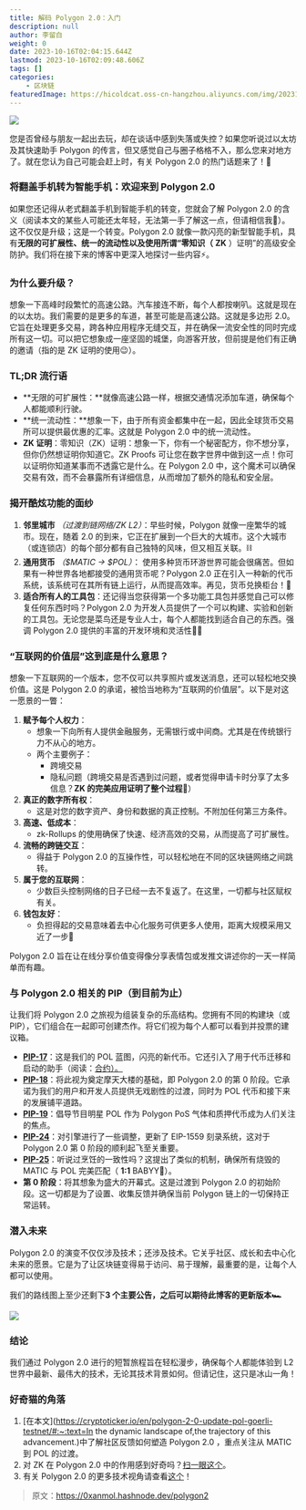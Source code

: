 ```yaml
---
title: 解码 Polygon 2.0：入门
description: null
author: 李留白
weight: 0
date: 2023-10-16T02:04:15.644Z
lastmod: 2023-10-16T02:09:48.606Z
tags: []
categories:
    - 区块链
featuredImage: https://hicoldcat.oss-cn-hangzhou.aliyuncs.com/img/20231016100423.png
---
```


![](https://hicoldcat.oss-cn-hangzhou.aliyuncs.com/img/20231016100423.png)

您是否曾经与朋友一起出去玩，却在谈话中感到失落或失控？如果您听说过以太坊及其快速助手 Polygon 的传言，但又感觉自己与圈子格格不入，那么您来对地方了。就在您认为自己可能会赶上时，有关 Polygon 2.0 的热门话题来了！🐝

### 将翻盖手机转为智能手机：欢迎来到 Polygon 2.0

如果您还记得从老式翻盖手机到智能手机的转变，您就会了解 Polygon 2.0 的含义（阅读本文的某些人可能还太年轻，无法第一手了解这一点，但请相信我🤣）。这不仅仅是升级；这是一个转变。Polygon 2.0 就像一款闪亮的新型智能手机，具有**无限的可扩展性、统一的流动性以及使用所谓“零知识（** **ZK** ）证明”的高级安全防护。我们将在接下来的博客中更深入地探讨一些内容⚡️。

### 为什么要升级？

想象一下高峰时段繁忙的高速公路。汽车接连不断，每个人都按喇叭。这就是现在的以太坊。我们需要的是更多的车道，甚至可能是高速公路。这就是多边形 2.0。它旨在处理更多交易，跨各种应用程序无缝交互，并在确保一流安全性的同时完成所有这一切。可以把它想象成一座坚固的城堡，向游客开放，但前提是他们有正确的邀请（指的是 ZK 证明的使用😉）。

### TL;DR 流行语

- **无限的可扩展性：**就像高速公路一样，根据交通情况添加车道，确保每个人都能顺利行驶。
- **统一流动性：**想象一下，由于所有资金都集中在一起，因此全球货币交易所可以提供最优惠的汇率。这就是 Polygon 2.0 中的统一流动性。
- **ZK 证明**：零知识（ZK）证明：想象一下，你有一个秘密配方，你不想分享，但你仍然想证明你知道它。ZK Proofs 可让您在数字世界中做到这一点！你可以证明你知道某事而不透露它是什么。在 Polygon 2.0 中，这个魔术可以确保交易有效，而不会暴露所有详细信息，从而增加了额外的隐私和安全层。

### 揭开酷炫功能的面纱

1. **邻里城市** *（过渡到链网络/ZK L2）*：早些时候，Polygon 就像一座繁华的城市。现在，随着 2.0 的到来，它正在扩展到一个巨大的大城市。这个大城市（或连锁店）的每个部分都有自己独特的风味，但又相互关联。⛓️
2. **通用货币** *（$MATIC -> $POL）*： 使用多种货币环游世界可能会很痛苦。但如果有一种世界各地都接受的通用货币呢？Polygon 2.0 正在引入一种新的代币系统，该系统可在其所有链上运行，从而提高效率。再见，货币兑换柜台！💱
3. **适合所有人的工具包**：还记得当您获得第一个多功能工具包并感觉自己可以修复任何东西时吗？Polygon 2.0 为开发人员提供了一个可以构建、实验和创新的工具包。无论您是菜鸟还是专业人士，每个人都能找到适合自己的东西。强调 Polygon 2.0 提供的丰富的开发环境和灵活性💪🏼

### “互联网的价值层”这到底是什么意思？

想象一下互联网的一个版本，您不仅可以共享照片或发送消息，还可以轻松地交换价值。这是 Polygon 2.0 的承诺，被恰当地称为“互联网的价值层”。以下是对这一愿景的一瞥：

1. **赋予每个人权力**：
   - 想象一下向所有人提供金融服务，无需银行或中间商。尤其是在传统银行力不从心的地方。
   - 两个主要例子：
     - 跨境交易
     - 隐私问题（跨境交易是否遇到过问题，或者觉得申请卡时分享了太多信息？**ZK 的完美应用证明了整个过程**👀）
2. **真正的数字所有权**：
   - 这是对您的数字资产、身份和数据的真正控制。不附加任何第三方条件。
3. **高速、低成本**：
   - zk-Rollups 的使用确保了快速、经济高效的交易，从而提高了可扩展性。
4. **流畅的跨链交互**：
   - 得益于 Polygon 2.0 的互操作性，可以轻松地在不同的区块链网络之间跳转。
5. **属于您的互联网**：
   - 少数巨头控制网络的日子已经一去不复返了。在这里，一切都与社区赋权有关。
6. **钱包友好**：
   - 负担得起的交易意味着去中心化服务可供更多人使用，距离大规模采用又近了一步👬

Polygon 2.0 旨在让在线分享价值变得像分享表情包或发推文讲述你的一天一样简单而有趣。

### 与 Polygon 2.0 相关的 PIP（到目前为止）

让我们将 Polygon 2.0 之旅视为组装复杂的乐高结构。您拥有不同的构建块（或 PIP），它们组合在一起即可创建杰作。将它们视为每个人都可以看到并投票的建议箱。

- [**PIP-17**](https://forum.polygon.technology/t/pip-17-polygon-ecosystem-token-pol/12912)：这是我们的 POL 蓝图，闪亮的新代币。它还引入了用于代币迁移和启动的助手（阅读：[合约）。](https://github.com/0xPolygon/pol-token)
- [**PIP-18**](https://forum.polygon.technology/t/pip-18-polygon-2-0-phase-0-frontier/12913)：将此视为奠定摩天大楼的基础，即 Polygon 2.0 的第 0 阶段。它承诺为我们的用户和开发人员提供无戏剧性的过渡，同时为 POL 代币和接下来的发展铺平道路。
- [**PIP-19**](https://forum.polygon.technology/t/pip-19-update-polygon-pos-native-token-to-pol/12914)：倡导节目明星 POL 作为 Polygon PoS 气体和质押代币成为人们关注的焦点。
- [**PIP-24**](https://forum.polygon.technology/t/pip-24-change-eip-1559-policy/13007)：对引擎进行了一些调整，更新了 EIP-1559 刻录系统，这对于 Polygon 2.0 第 0 阶段的顺利起飞至关重要。
- [**PIP-25**](https://forum.polygon.technology/t/pip-25-adjust-pol-total-supply/13008)：听说过烹饪的一致性吗？这提出了类似的机制，确保所有烧毁的 MATIC 与 POL 完美匹配（ **1:1** BABYY🚀）。
- **第 0 阶段**：将其想象为盛大的开幕式。这是过渡到 Polygon 2.0 的初始阶段。这一切都是为了设置、收集反馈并确保当前 Polygon 链上的一切保持正常运转。

### 潜入未来

Polygon 2.0 的演变不仅仅涉及技术；还涉及技术。它关乎社区、成长和去中心化未来的愿景。它是为了让区块链变得易于访问、易于理解，最重要的是，让每个人都可以使用。

我们的路线图上至少还剩下**3 个主要公告，之后可以期待此博客的更新版本🏎️**

[![](https://hicoldcat.oss-cn-hangzhou.aliyuncs.com/img/20231016100836.png)](https://polygon.technology/roadmap)

### 结论

我们通过 Polygon 2.0 进行的短暂旅程旨在轻松漫步，确保每个人都能体验到 L2 世界中最新、最伟大的技术，无论其技术背景如何。但请记住，这只是冰山一角！

### 好奇猫的角落

1. [在本文](https://cryptoticker.io/en/polygon-2-0-update-pol-goerli-testnet/#:~:text=In the dynamic landscape of,the trajectory of this advancement.)中了解社区反馈如何塑造 Polygon 2.0 ，重点关注从 MATIC 到 POL 的过渡。
2. 对 ZK 在 Polygon 2.0 中的作用感到好奇吗？[扫一眼这个](https://dailycoin.com/what-is-polygon-2/)。
3. 有关 Polygon 2.0 的更多技术视角请查看[这个](https://www.okx.com/learn/polygon-2)！

> 原文：https://0xanmol.hashnode.dev/polygon2
